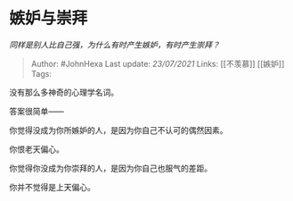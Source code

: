 # 嫉妒与崇拜
*同样是别人比自己强，为什么有时产生嫉妒，有时产生崇拜？*

> Author: #JohnHexa
Last update: *23/07/2021* 
Links: [[不羡慕]] [[嫉妒]]
Tags:   



没有那么多神奇的心理学名词。

答案很简单——

你觉得没成为你所嫉妒的人，是因为你自己不认可的偶然因素。

你恨老天偏心。

  


你觉得你没成为你崇拜的人，是因为你自己也服气的差距。

你并不觉得是上天偏心。



